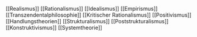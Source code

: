 [[Realismus]]
[[Rationalismus]]
[[Idealismus]]
[[Empirismus]]
[[Transzendentalphilosophie]]
[[Kritischer Rationalismus]]
[[Positivismus]]
[[Handlungstheorien]]
[[Strukturalismus]]
[[Poststrukturalismus]]
[[Konstruktivismus]]
[[Systemtheorie]]

